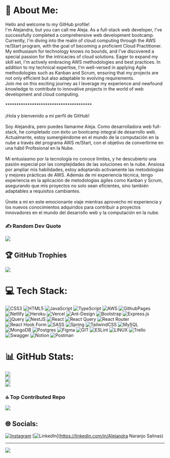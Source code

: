 # 💫 About Me:

Hello and welcome to my GitHub profile!<br>I'm Alejandra, but you can call me Aleja. As a full-stack web developer, I've successfully completed a comprehensive web development bootcamp. Currently, I'm diving into the realm of cloud computing through the AWS re/Start program, with the goal of becoming a proficient Cloud Practitioner.<br>My enthusiasm for technology knows no bounds, and I've discovered a special passion for the intricacies of cloud solutions. Eager to expand my skill set, I'm actively embracing AWS methodologies and best practices. In addition to my technical expertise, I'm well-versed in applying Agile methodologies such as Kanban and Scrum, ensuring that my projects are not only efficient but also adaptable to evolving requirements.<br>Join me on this exciting journey as I leverage my experience and newfound knowledge to contribute to innovative projects in the world of web development and cloud computing.<br>
<br>***************************************<br>
<br>¡Hola y bienvenido a mi perfil de GitHub!<br><br>Soy Alejandra, pero puedes llamarme Aleja. Como desarrolladora web full-stack, he completado con éxito un bootcamp integral de desarrollo web. Actualmente, estoy sumergiéndome en el mundo de la computación en la nube a través del programa AWS re/Start, con el objetivo de convertirme en una hábil Profesional en la Nube.<br><br>Mi entusiasmo por la tecnología no conoce límites, y he descubierto una pasión especial por las complejidades de las soluciones en la nube. Ansiosa por ampliar mis habilidades, estoy adoptando activamente las metodologías y mejores prácticas de AWS. Además de mi experiencia técnica, tengo experiencia en la aplicación de metodologías ágiles como Kanban y Scrum, asegurando que mis proyectos no solo sean eficientes, sino también adaptables a requisitos cambiantes.<br><br>Únete a mí en este emocionante viaje mientras aprovecho mi experiencia y los nuevos conocimientos adquiridos para contribuir a proyectos innovadores en el mundo del desarrollo web y la computación en la nube.


### ✍️ Random Dev Quote
![](https://quotes-github-readme.vercel.app/api?type=horizontal&theme=radical)

## 🏆 GitHub Trophies
![](https://github-profile-trophy.vercel.app/?username=Alens678&theme=radical&no-frame=false&no-bg=true&margin-w=4)

# 💻 Tech Stack:
![CSS3](https://img.shields.io/badge/css3-%231572B6.svg?style=plastic&logo=css3&logoColor=white) ![HTML5](https://img.shields.io/badge/html5-%23E34F26.svg?style=plastic&logo=html5&logoColor=white) ![JavaScript](https://img.shields.io/badge/javascript-%23323330.svg?style=plastic&logo=javascript&logoColor=%23F7DF1E) ![TypeScript](https://img.shields.io/badge/typescript-%23007ACC.svg?style=plastic&logo=typescript&logoColor=white) ![AWS](https://img.shields.io/badge/AWS-%23FF9900.svg?style=plastic&logo=amazon-aws&logoColor=white) ![GithubPages](https://img.shields.io/badge/github%20pages-121013?style=plastic&logo=github&logoColor=white) ![Netlify](https://img.shields.io/badge/netlify-%23000000.svg?style=plastic&logo=netlify&logoColor=#00C7B7) ![Heroku](https://img.shields.io/badge/heroku-%23430098.svg?style=plastic&logo=heroku&logoColor=white) ![Vercel](https://img.shields.io/badge/vercel-%23000000.svg?style=plastic&logo=vercel&logoColor=white) ![Ant-Design](https://img.shields.io/badge/-AntDesign-%230170FE?style=plastic&logo=ant-design&logoColor=white) ![Bootstrap](https://img.shields.io/badge/bootstrap-%238511FA.svg?style=plastic&logo=bootstrap&logoColor=white) ![Express.js](https://img.shields.io/badge/express.js-%23404d59.svg?style=plastic&logo=express&logoColor=%2361DAFB) ![jQuery](https://img.shields.io/badge/jquery-%230769AD.svg?style=plastic&logo=jquery&logoColor=white) ![NestJS](https://img.shields.io/badge/nestjs-%23E0234E.svg?style=plastic&logo=nestjs&logoColor=white) ![React](https://img.shields.io/badge/react-%2320232a.svg?style=plastic&logo=react&logoColor=%2361DAFB) ![React Query](https://img.shields.io/badge/-React%20Query-FF4154?style=plastic&logo=react%20query&logoColor=white) ![React Router](https://img.shields.io/badge/React_Router-CA4245?style=plastic&logo=react-router&logoColor=white) ![React Hook Form](https://img.shields.io/badge/React%20Hook%20Form-%23EC5990.svg?style=plastic&logo=reacthookform&logoColor=white) ![SASS](https://img.shields.io/badge/SASS-hotpink.svg?style=plastic&logo=SASS&logoColor=white) ![Spring](https://img.shields.io/badge/spring-%236DB33F.svg?style=plastic&logo=spring&logoColor=white) ![TailwindCSS](https://img.shields.io/badge/tailwindcss-%2338B2AC.svg?style=plastic&logo=tailwind-css&logoColor=white) ![MySQL](https://img.shields.io/badge/mysql-%2300000f.svg?style=plastic&logo=mysql&logoColor=white) ![MongoDB](https://img.shields.io/badge/MongoDB-%234ea94b.svg?style=plastic&logo=mongodb&logoColor=white) ![Postgres](https://img.shields.io/badge/postgres-%23316192.svg?style=plastic&logo=postgresql&logoColor=white) ![Figma](https://img.shields.io/badge/figma-%23F24E1E.svg?style=plastic&logo=figma&logoColor=white) ![GIT](https://img.shields.io/badge/Git-fc6d26?style=plastic&logo=git&logoColor=white) ![ESLint](https://img.shields.io/badge/ESLint-4B3263?style=plastic&logo=eslint&logoColor=white) ![LINUX](https://img.shields.io/badge/Linux-FCC624?style=plastic&logo=linux&logoColor=black) ![Trello](https://img.shields.io/badge/Trello-%23026AA7.svg?style=plastic&logo=Trello&logoColor=white) ![Swagger](https://img.shields.io/badge/-Swagger-%23Clojure?style=plastic&logo=swagger&logoColor=white) ![Notion](https://img.shields.io/badge/Notion-%23000000.svg?style=plastic&logo=notion&logoColor=white) ![Postman](https://img.shields.io/badge/Postman-FF6C37?style=plastic&logo=postman&logoColor=white)

# 📊 GitHub Stats:
![](https://github-readme-stats.vercel.app/api?username=Alens678&theme=synthwave&hide_border=false&include_all_commits=true&count_private=false)<br/>
![](https://github-readme-streak-stats.herokuapp.com/?user=Alens678&theme=synthwave&hide_border=false)<br/>
![](https://github-readme-stats.vercel.app/api/top-langs/?username=Alens678&theme=synthwave&hide_border=false&include_all_commits=true&count_private=false&layout=compact)


### 🔝 Top Contributed Repo
![](https://github-contributor-stats.vercel.app/api?username=Alens678&limit=5&theme=radical&combine_all_yearly_contributions=true)


## 🌐 Socials:
[![Instagram](https://img.shields.io/badge/Instagram-%23E4405F.svg?logo=Instagram&logoColor=white)](https://instagram.com/isaleja679) [![LinkedIn](https://img.shields.io/badge/LinkedIn-%230077B5.svg?logo=linkedin&logoColor=white)](https://linkedin.com/in/Alejandra Naranjo Salinas) 


---
[![](https://visitcount.itsvg.in/api?id=Alens678&icon=5&color=10)](https://visitcount.itsvg.in)
<!-- Proudly created with GPRM ( https://gprm.itsvg.in ) -->
